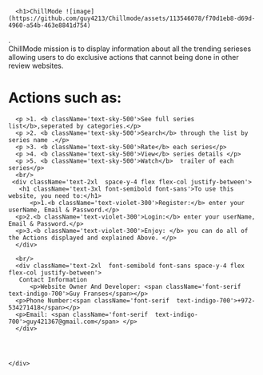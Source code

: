<div >
      
      <h1>ChillMode ![image](https://github.com/guy4213/Chillmode/assets/113546078/f70d1eb8-d69d-4960-a54b-463e8841d754)
 </h1>.<br /> 
      ChillMode mission is to display information about all the trending serieses
        allowing users to do exclusive actions that cannot being done in other review websites.  </p>
        <h1 className='text-3xl font-semibold font-sans'> Actions such as:</h1>

      <p >1. <b className='text-sky-500'>See full series list</b>,seperated by categories.</p>
      <p >2. <b className='text-sky-500'>Search</b> through the list by series name .</p>
      <p >3. <b className='text-sky-500'>Rate</b> each series</p>
      <p >4. <b className='text-sky-500'>View</b> series details </p>
      <p >5. <b className='text-sky-500'>Watch</b>  trailer of each series</p>
      <br/>
     <div className='text-2xl  space-y-4 flex flex-col justify-between'>
       <h1 className='text-3xl font-semibold font-sans'>To use this website, you need to:</h1>
          <p>1.<b className='text-violet-300'>Register:</b> enter your userName, Email & Password.</p> 
      <p>2.<b className='text-violet-300'>Login:</b> enter your userName, Email & Password.</p> 
      <p>3.<b className='text-violet-300'>Enjoy: </b> you can do all of the Actions displayed and explained Above. </p> 
      </div>
      
      <br/>
      <div className='text-2xl  font-semibold font-sans space-y-4 flex flex-col justify-between'>
       Contact Information 
          <p>Website Owner And Developer: <span className='font-serif text-indigo-700'>Guy Franses</span></p> 
      <p>Phone Number:<span className='font-serif  text-indigo-700'>+972-534271418</span></p> 
      <p>Email: <span className='font-serif  text-indigo-700'>guy421367@gmail.com</span> </p> 
      </div>


      

    </div>
